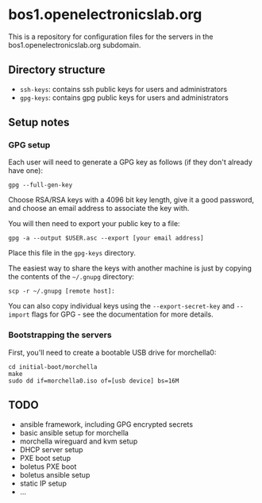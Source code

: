 # bos1.openelectronicslab.org

This is a repository for configuration files for the servers in the
bos1.openelectronicslab.org subdomain.

## Directory structure

  - `ssh-keys`: contains ssh public keys for users and administrators
  - `gpg-keys`: contains gpg public keys for users and administrators


## Setup notes

### GPG setup

Each user will need to generate a GPG key as follows (if they don't already
have one):

    gpg --full-gen-key

Choose RSA/RSA keys with a 4096 bit key length, give it a good password, and
choose an email address to associate the key with.

You will then need to export your public key to a file:

    gpg -a --output $USER.asc --export [your email address]

Place this file in the `gpg-keys` directory.

The easiest way to share the keys with another machine is just by copying the
contents of the `~/.gnupg` directory:

    scp -r ~/.gnupg [remote host]:

You can also copy individual keys using the `--export-secret-key` and
`--import` flags for GPG - see the documentation for more details.


### Bootstrapping the servers

First, you'll need to create a bootable USB drive for morchella0:

    cd initial-boot/morchella
    make
    sudo dd if=morchella0.iso of=[usb device] bs=16M

## TODO

- ansible framework, including GPG encrypted secrets
- basic ansible setup for morchella
- morchella wireguard and kvm setup
- DHCP server setup
- PXE boot setup
- boletus PXE boot
- boletus ansible setup
- static IP setup
- ...
